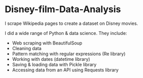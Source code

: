 # Disney-film-Data-Analysis

I scrape Wikipedia pages to create a dataset on Disney movies. 


I did a wide range of Python & data science. They include:
- Web scraping with BeautifulSoup
- Cleaning data
- Pattern matching with regular expressions (Re library)
- Working with dates (datetime library)
- Saving & loading data with Pickle library
- Accessing data from an API using Requests library
